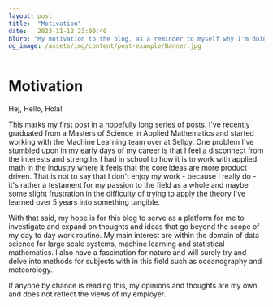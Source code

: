 ```yaml
---
layout: post
title:  "Motivation"
date:   2023-11-12 23:00:40
blurb: "My motivation to the blog, as a reminder to myself why I'm doing this"
og_image: /assets/img/content/post-example/Banner.jpg
---
```


# Motivation

Hej, Hello, Hola!

This marks my first post in a hopefully long series of posts. I've recently graduated from a Masters of Science in Applied Mathematics and started working with the Machine Learning team over at Sellpy. One problem I've stumbled upon in my early days of my career is that I feel a disconnect from the interests and strengths I had in school to how it is to work with applied math in the industry where it feels that the core ideas are more product driven. That is not to say that I don't enjoy my work - because I really do - it's rather a testament for my passion to the field as a whole and maybe some slight frustration in the difficulty of trying to apply the theory I've learned over 5 years into something tangible.  

With that said, my hope is for this blog to serve as a platform for me to investigate and expand on thoughts and ideas that go beyond the scope of my day to day work routine. My main interest are within the domain of data science for large scale systems, machine learning and statistical mathematics. I also have a fascination for nature and will surely try and delve into methods for subjects with
in this field such as oceanography and meteorology. 

If anyone by chance is reading this, my opinions and thoughts are my own and does not reflect the views of my employer.
